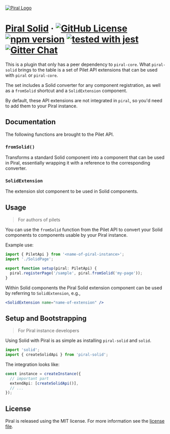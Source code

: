 [![Piral Logo](https://github.com/smapiot/piral/raw/master/docs/assets/logo.png)](https://piral.io)

# [Piral Solid](https://piral.io) &middot; [![GitHub License](https://img.shields.io/badge/license-MIT-blue.svg)](https://github.com/smapiot/piral/blob/master/LICENSE) [![npm version](https://img.shields.io/npm/v/piral-solid.svg?style=flat)](https://www.npmjs.com/package/piral-solid) [![tested with jest](https://img.shields.io/badge/tested_with-jest-99424f.svg)](https://jestjs.io) [![Gitter Chat](https://badges.gitter.im/gitterHQ/gitter.png)](https://gitter.im/piral-io/community)

This is a plugin that only has a peer dependency to `piral-core`. What `piral-solid` brings to the table is a set of Pilet API extensions that can be used with `piral` or `piral-core`.

The set includes a Solid converter for any component registration, as well as a `fromSolid` shortcut and a `SolidExtension` component.

By default, these API extensions are not integrated in `piral`, so you'd need to add them to your Piral instance.

## Documentation

The following functions are brought to the Pilet API.

### `fromSolid()`

Transforms a standard Solid component into a component that can be used in Piral, essentially wrapping it with a reference to the corresponding converter.

### `SolidExtension`

The extension slot component to be used in Solid components.

## Usage

> For authors of pilets

You can use the `fromSolid` function from the Pilet API to convert your Solid components to components usable by your Piral instance.

Example use:

```ts
import { PiletApi } from '<name-of-piral-instance>';
import './SolidPage';

export function setup(piral: PiletApi) {
  piral.registerPage('/sample', piral.fromSolid('my-page'));
}
```

Within Solid components the Piral Solid extension component can be used by referring to `SolidExtension`, e.g.,

```jsx
<SolidExtension name="name-of-extension" />
```

## Setup and Bootstrapping

> For Piral instance developers

Using Solid with Piral is as simple as installing `piral-solid` and `solid`.

```ts
import 'solid';
import { createSolidApi } from 'piral-solid';
```

The integration looks like:

```ts
const instance = createInstance({
  // important part
  extendApi: [createSolidApi()],
  // ...
});
```

## License

Piral is released using the MIT license. For more information see the [license file](./LICENSE).

